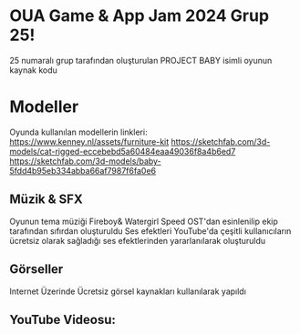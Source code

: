 # OUA Game & App Jam 2024 Grup 25!

25 numaralı grup tarafından oluşturulan PROJECT BABY isimli oyunun kaynak kodu


# Modeller

Oyunda kullanılan modellerin linkleri:
https://www.kenney.nl/assets/furniture-kit
https://sketchfab.com/3d-models/cat-rigged-eccebebd5a60484eaa49036f8a4b6ed7
https://sketchfab.com/3d-models/baby-5fdd4b95eb334abba66af7987f6fa0e6


## Müzik & SFX

Oyunun tema müziği Fireboy& Watergirl Speed OST'dan esinlenilip ekip tarafından sıfırdan oluşturuldu
Ses efektleri YouTube'da çeşitli kullanıcıların ücretsiz olarak sağladığı ses efektlerinden yararlanılarak oluşturuldu

## Görseller

Internet Üzerinde Ücretsiz görsel kaynakları kullanılarak yapıldı

## YouTube Videosu: 

